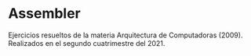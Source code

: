 # Assembler
Ejercicios resueltos de la materia Arquitectura de Computadoras (2009). Realizados en el segundo cuatrimestre del 2021.
